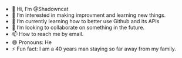 - 👋 Hi, I’m @Shadowncat
- 👀 I’m interested in making improvment and learning new things.
- 🌱 I’m currently learning how to better use Github and its APIs
- 💞️ I’m looking to collaborate on something in the future.
- 📫 How to reach me by email.
- 😄 Pronouns: He
- ⚡ Fun fact: I am a 40 years man staying so far away from my family.

<!---
Shadowncat/Shadowncat is a ✨ special ✨ repository because its `README.md` (this file) appears on your GitHub profile.
You can click the Preview link to take a look at your changes.
--->
